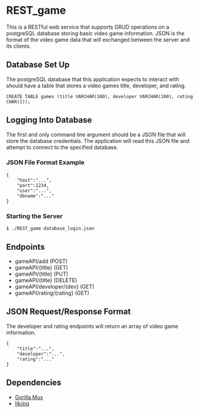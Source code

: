 # REST_game
This is a RESTful web service that supports GRUD operations on
a postgreSQL database storing basic video game information. JSON
is the format of the video game data that will exchanged between
the server and its clients.

## Database Set Up
The postgreSQL database that this application expects to interact
with should have a table that stores a video games title, developer,
and rating. 

```
CREATE TABLE games (title VARCHAR(100), developer VARCHAR(100), rating CHAR(1));
```

## Logging Into Database
The first and only command line argument should be a JSON file that will store
the database credentials. The application will read this JSON file and attempt
to connect to the specified database. 

### JSON File Format Example
```
{
	"host":"...",
	"port":1234,
	"user":"...",
	"dbname":"..."
}
```

### Starting the Server
```
$ ./REST_game database_login.json
```

## Endpoints
* gameAPI/add             (POST)
* gameAPI/{title}         (GET)
* gameAPI/{title}         (PUT)
* gameAPI/{title}         (DELETE)
* gameAPI/developer/{dev} (GET)
* gameAPI/rating/{rating} (GET)

## JSON Request/Response Format
The developer and rating endpoints will return an array of video game information.
```
{
	"title":"...",
	"developer":"...",
	"rating":"..."
}
```

## Dependencies
* [Gorilla Mux ](https://github.com/gorilla/mux)
* [lib/pq](https://github.com/lib/pq)










